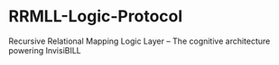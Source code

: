 # RRMLL-Logic-Protocol
Recursive Relational Mapping Logic Layer – The cognitive architecture powering InvisiBILL
